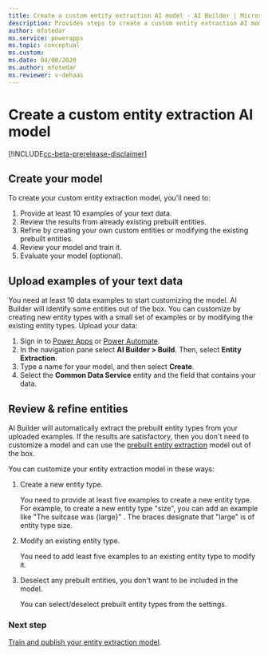 ```yaml
---
title: Create a custom entity extraction AI model - AI Builder | Microsoft Docs
description: Provides steps to create a custom entity extraction AI model in AI Builder.
author: mfotedar
ms.service: powerapps
ms.topic: conceptual
ms.custom: 
ms.date: 04/08/2020
ms.author: mfotedar
ms.reviewer: v-dehaas
---
```


# Create a custom entity extraction AI model 

[!INCLUDE[cc-beta-prerelease-disclaimer](./includes/cc-beta-prerelease-disclaimer.md)]

## Create your model

To create your custom entity extraction model, you'll need to:

1. Provide at least 10 examples of your text data.
1. Review the results from already existing prebuilt entities.
1. Refine by creating your own custom entities or modifying the existing prebuilt entities.
1. Review your model and train it.
1. Evaluate your model (optional).

## Upload examples of your text data

You need at least 10 data examples to start customizing the model. AI Builder will identify some entities out of the box. You can customize by creating new entity types with a small set of examples or by modifying the existing entity types. Upload your data:

1. Sign in to [Power Apps](https://make.powerapps.com/) or [Power Automate](https://flow.microsoft.com/).
1. In the navigation pane select **AI Builder > Build**. Then, select **Entity Extraction**.
1. Type a name for your model, and then select **Create**.
1. Select the **Common Data Service** entity and the field that contains your data.

## Review & refine entities 

AI Builder will automatically extract the prebuilt entity types from your uploaded examples. If the results are satisfactory, then you don't need to customize a model and can use the [prebuilt entity extraction](prebuilt-entity-extraction.md) model out of the box.

You can customize your entity extraction model in these ways:

1. Create a new entity type.

   You need to provide at least five examples to create a new entity type. For example, to create a new entity type "size", you can add an example like "The suitcase was {large}" . The braces designate that "large" is of entity type size.

1. Modify an existing entity type. 

   You need to add least five examples to an existing entity type to modify it.

1. Deselect any prebuilt entities, you don't want to be included in the model.

   You can select/deselect prebuilt entity types from the settings.


### Next step

[Train and publish your entity extraction model](entity-extraction-train.md).
